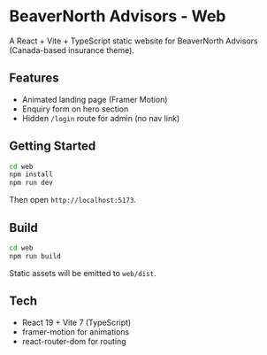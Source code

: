 # BeaverNorth Advisors - Web

A React + Vite + TypeScript static website for BeaverNorth Advisors (Canada-based insurance theme).

## Features
- Animated landing page (Framer Motion)
- Enquiry form on hero section
- Hidden `/login` route for admin (no nav link)

## Getting Started

```bash
cd web
npm install
npm run dev
```

Then open `http://localhost:5173`.

## Build

```bash
cd web
npm run build
```

Static assets will be emitted to `web/dist`.

## Tech
- React 19 + Vite 7 (TypeScript)
- framer-motion for animations
- react-router-dom for routing
